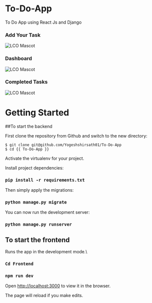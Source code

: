 # To-Do-App
 To Do App using React Js and Django

### Add Your Task
![LCO Mascot](https://i.ibb.co/1zWKt90/Add-to-list.png "LCO")

### Dashboard
![LCO Mascot](https://i.ibb.co/tHp3Tbx/dashboard.png "LCO")

### Completed Tasks
![LCO Mascot](https://i.ibb.co/h2sS4y8/completed.png "LCO")


# Getting Started

##To start the backend

First clone the repository from Github and switch to the new directory:

    $ git clone git@github.com/Yogeshshirsath01/To-Do-App
    $ cd {{ To-Do-App }}
    
Activate the virtualenv for your project.
    
Install project dependencies:

### `pip install -r requirements.txt`
    
    
Then simply apply the migrations:

### `python manage.py migrate`
    

You can now run the development server:

### `python manage.py runserver`


## To start the frontend


Runs the app in the development mode.\
### `Cd Frontend`

### `npm run dev`
Open [http://localhost:3000](http://localhost:3000) to view it in the browser.

The page will reload if you make edits.
